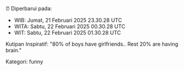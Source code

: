 ⏰ Diperbarui pada:
- WIB: Jumat, 21 Februari 2025 23.30.28 UTC
- WITA: Sabtu, 22 Februari 2025 00.30.28 UTC
- WIT: Sabtu, 22 Februari 2025 01.30.28 UTC

Kutipan Inspiratif:
"80% of boys have girlfriends.. Rest 20% are having brain."


Kategori: funny

